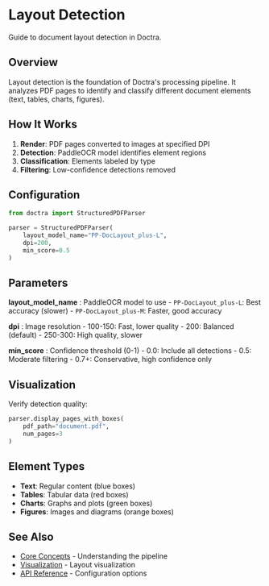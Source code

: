 # Layout Detection

Guide to document layout detection in Doctra.

## Overview

Layout detection is the foundation of Doctra's processing pipeline. It analyzes PDF pages to identify and classify different document elements (text, tables, charts, figures).

## How It Works

1. **Render**: PDF pages converted to images at specified DPI
2. **Detection**: PaddleOCR model identifies element regions
3. **Classification**: Elements labeled by type
4. **Filtering**: Low-confidence detections removed

## Configuration

```python
from doctra import StructuredPDFParser

parser = StructuredPDFParser(
    layout_model_name="PP-DocLayout_plus-L",
    dpi=200,
    min_score=0.5
)
```

## Parameters

**layout_model_name**
:   PaddleOCR model to use
    - `PP-DocLayout_plus-L`: Best accuracy (slower)
    - `PP-DocLayout_plus-M`: Faster, good accuracy

**dpi**
:   Image resolution
    - 100-150: Fast, lower quality
    - 200: Balanced (default)
    - 250-300: High quality, slower

**min_score**
:   Confidence threshold (0-1)
    - 0.0: Include all detections
    - 0.5: Moderate filtering
    - 0.7+: Conservative, high confidence only

## Visualization

Verify detection quality:

```python
parser.display_pages_with_boxes(
    pdf_path="document.pdf",
    num_pages=3
)
```

## Element Types

- **Text**: Regular content (blue boxes)
- **Tables**: Tabular data (red boxes)
- **Charts**: Graphs and plots (green boxes)
- **Figures**: Images and diagrams (orange boxes)

## See Also

- [Core Concepts](../core-concepts.md) - Understanding the pipeline
- [Visualization](../outputs/visualization.md) - Layout visualization
- [API Reference](../../api/parsers.md) - Configuration options

